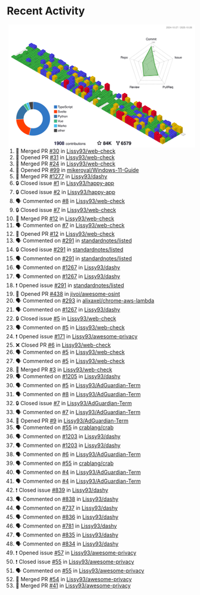 # Recent Activity

<!-- Summary card -->
<a href="https://github.com/Lissy93/Lissy93/blob/master/METRICS.md">
  <img
    align="right"
    width="500"
    alt="Profile data, generated with yoshi389111/github-profile-3d-contrib"
    src="https://raw.githubusercontent.com/Lissy93/Lissy93/master/profile-3d-contrib/profile-gitblock.svg"
  />
</a>

<!--START_SECTION:activity-->
1. 🎉 Merged PR [#30](https://github.com/Lissy93/web-check/pull/30) in [Lissy93/web-check](https://github.com/Lissy93/web-check)
2. 💪 Opened PR [#31](https://github.com/Lissy93/web-check/pull/31) in [Lissy93/web-check](https://github.com/Lissy93/web-check)
3. 🎉 Merged PR [#24](https://github.com/Lissy93/web-check/pull/24) in [Lissy93/web-check](https://github.com/Lissy93/web-check)
4. 💪 Opened PR [#99](https://github.com/mikeroyal/Windows-11-Guide/pull/99) in [mikeroyal/Windows-11-Guide](https://github.com/mikeroyal/Windows-11-Guide)
5. 🎉 Merged PR [#1277](https://github.com/Lissy93/dashy/pull/1277) in [Lissy93/dashy](https://github.com/Lissy93/dashy)
6. 🔒 Closed issue [#1](https://github.com/Lissy93/happy-app/issues/1) in [Lissy93/happy-app](https://github.com/Lissy93/happy-app)
7. 🔒 Closed issue [#2](https://github.com/Lissy93/happy-app/issues/2) in [Lissy93/happy-app](https://github.com/Lissy93/happy-app)
8. 🗣 Commented on [#8](https://github.com/Lissy93/web-check/issues/8) in [Lissy93/web-check](https://github.com/Lissy93/web-check)
9. 🔒 Closed issue [#7](https://github.com/Lissy93/web-check/issues/7) in [Lissy93/web-check](https://github.com/Lissy93/web-check)
10. 🎉 Merged PR [#12](https://github.com/Lissy93/web-check/pull/12) in [Lissy93/web-check](https://github.com/Lissy93/web-check)
11. 🗣 Commented on [#7](https://github.com/Lissy93/web-check/issues/7) in [Lissy93/web-check](https://github.com/Lissy93/web-check)
12. 💪 Opened PR [#12](https://github.com/Lissy93/web-check/pull/12) in [Lissy93/web-check](https://github.com/Lissy93/web-check)
13. 🗣 Commented on [#291](https://github.com/standardnotes/listed/issues/291) in [standardnotes/listed](https://github.com/standardnotes/listed)
14. 🔒 Closed issue [#291](https://github.com/standardnotes/listed/issues/291) in [standardnotes/listed](https://github.com/standardnotes/listed)
15. 🗣 Commented on [#291](https://github.com/standardnotes/listed/issues/291) in [standardnotes/listed](https://github.com/standardnotes/listed)
16. 🗣 Commented on [#1267](https://github.com/Lissy93/dashy/issues/1267) in [Lissy93/dashy](https://github.com/Lissy93/dashy)
17. 🗣 Commented on [#1267](https://github.com/Lissy93/dashy/issues/1267) in [Lissy93/dashy](https://github.com/Lissy93/dashy)
18. ❗ Opened issue [#291](https://github.com/standardnotes/listed/issues/291) in [standardnotes/listed](https://github.com/standardnotes/listed)
19. 💪 Opened PR [#438](https://github.com/jivoi/awesome-osint/pull/438) in [jivoi/awesome-osint](https://github.com/jivoi/awesome-osint)
20. 🗣 Commented on [#293](https://github.com/alixaxel/chrome-aws-lambda/issues/293) in [alixaxel/chrome-aws-lambda](https://github.com/alixaxel/chrome-aws-lambda)
21. 🗣 Commented on [#1267](https://github.com/Lissy93/dashy/issues/1267) in [Lissy93/dashy](https://github.com/Lissy93/dashy)
22. 🔒 Closed issue [#5](https://github.com/Lissy93/web-check/issues/5) in [Lissy93/web-check](https://github.com/Lissy93/web-check)
23. 🗣 Commented on [#5](https://github.com/Lissy93/web-check/issues/5) in [Lissy93/web-check](https://github.com/Lissy93/web-check)
24. ❗ Opened issue [#171](https://github.com/Lissy93/awesome-privacy/issues/171) in [Lissy93/awesome-privacy](https://github.com/Lissy93/awesome-privacy)
25. ❌ Closed PR [#6](https://github.com/Lissy93/web-check/pull/6) in [Lissy93/web-check](https://github.com/Lissy93/web-check)
26. 🗣 Commented on [#5](https://github.com/Lissy93/web-check/issues/5) in [Lissy93/web-check](https://github.com/Lissy93/web-check)
27. 🗣 Commented on [#5](https://github.com/Lissy93/web-check/issues/5) in [Lissy93/web-check](https://github.com/Lissy93/web-check)
28. 🎉 Merged PR [#3](https://github.com/Lissy93/web-check/pull/3) in [Lissy93/web-check](https://github.com/Lissy93/web-check)
29. 🗣 Commented on [#1205](https://github.com/Lissy93/dashy/issues/1205) in [Lissy93/dashy](https://github.com/Lissy93/dashy)
30. 🗣 Commented on [#5](https://github.com/Lissy93/AdGuardian-Term/issues/5) in [Lissy93/AdGuardian-Term](https://github.com/Lissy93/AdGuardian-Term)
31. 🗣 Commented on [#8](https://github.com/Lissy93/AdGuardian-Term/issues/8) in [Lissy93/AdGuardian-Term](https://github.com/Lissy93/AdGuardian-Term)
32. 🔒 Closed issue [#7](https://github.com/Lissy93/AdGuardian-Term/issues/7) in [Lissy93/AdGuardian-Term](https://github.com/Lissy93/AdGuardian-Term)
33. 🗣 Commented on [#7](https://github.com/Lissy93/AdGuardian-Term/issues/7) in [Lissy93/AdGuardian-Term](https://github.com/Lissy93/AdGuardian-Term)
34. 💪 Opened PR [#9](https://github.com/Lissy93/AdGuardian-Term/pull/9) in [Lissy93/AdGuardian-Term](https://github.com/Lissy93/AdGuardian-Term)
35. 🗣 Commented on [#55](https://github.com/crablang/crab/issues/55) in [crablang/crab](https://github.com/crablang/crab)
36. 🗣 Commented on [#1203](https://github.com/Lissy93/dashy/issues/1203) in [Lissy93/dashy](https://github.com/Lissy93/dashy)
37. 🗣 Commented on [#1203](https://github.com/Lissy93/dashy/issues/1203) in [Lissy93/dashy](https://github.com/Lissy93/dashy)
38. 🗣 Commented on [#6](https://github.com/Lissy93/AdGuardian-Term/issues/6) in [Lissy93/AdGuardian-Term](https://github.com/Lissy93/AdGuardian-Term)
39. 🗣 Commented on [#55](https://github.com/crablang/crab/issues/55) in [crablang/crab](https://github.com/crablang/crab)
40. 🗣 Commented on [#4](https://github.com/Lissy93/AdGuardian-Term/issues/4) in [Lissy93/AdGuardian-Term](https://github.com/Lissy93/AdGuardian-Term)
41. 🗣 Commented on [#4](https://github.com/Lissy93/AdGuardian-Term/issues/4) in [Lissy93/AdGuardian-Term](https://github.com/Lissy93/AdGuardian-Term)
42. ❗️ Closed issue [#839](https://github.com/Lissy93/dashy/issues/839) in [Lissy93/dashy](https://github.com/Lissy93/dashy)
43. 🗣 Commented on [#838](https://github.com/Lissy93/dashy/issues/838) in [Lissy93/dashy](https://github.com/Lissy93/dashy)
44. 🗣 Commented on [#737](https://github.com/Lissy93/dashy/issues/737) in [Lissy93/dashy](https://github.com/Lissy93/dashy)
45. 🗣 Commented on [#836](https://github.com/Lissy93/dashy/issues/836) in [Lissy93/dashy](https://github.com/Lissy93/dashy)
46. 🗣 Commented on [#781](https://github.com/Lissy93/dashy/issues/781) in [Lissy93/dashy](https://github.com/Lissy93/dashy)
47. 🗣 Commented on [#835](https://github.com/Lissy93/dashy/issues/835) in [Lissy93/dashy](https://github.com/Lissy93/dashy)
48. 🗣 Commented on [#834](https://github.com/Lissy93/dashy/issues/834) in [Lissy93/dashy](https://github.com/Lissy93/dashy)
49. ❗️ Opened issue [#57](https://github.com/Lissy93/awesome-privacy/issues/57) in [Lissy93/awesome-privacy](https://github.com/Lissy93/awesome-privacy)
50. ❗️ Closed issue [#55](https://github.com/Lissy93/awesome-privacy/issues/55) in [Lissy93/awesome-privacy](https://github.com/Lissy93/awesome-privacy)
51. 🗣 Commented on [#55](https://github.com/Lissy93/awesome-privacy/issues/55) in [Lissy93/awesome-privacy](https://github.com/Lissy93/awesome-privacy)
52. 🎉 Merged PR [#54](https://github.com/Lissy93/awesome-privacy/pull/54) in [Lissy93/awesome-privacy](https://github.com/Lissy93/awesome-privacy)
53. 🎉 Merged PR [#41](https://github.com/Lissy93/awesome-privacy/pull/41) in [Lissy93/awesome-privacy](https://github.com/Lissy93/awesome-privacy)
<!--END_SECTION:activity-->
